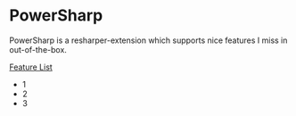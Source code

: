 # PowerSharp

PowerSharp is a resharper-extension which supports nice features I miss in out-of-the-box.

<ins>Feature List</ins>

- 1
- 2
- 3
